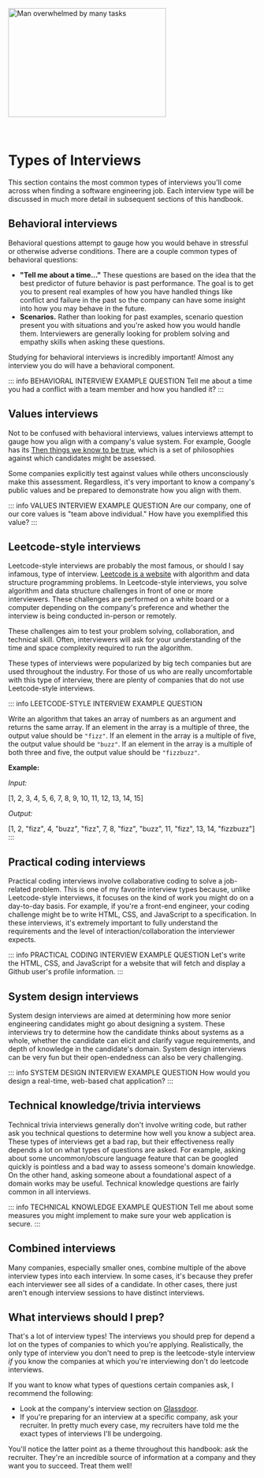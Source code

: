 <img style="margin: 0 auto; max-width:20rem; margin-bottom: 2rem" alt="Man overwhelmed by many tasks" width="320" height="221" src="/types.png" />

# Types of Interviews

<star />

This section contains the most common types of interviews you'll come across when finding a software engineering job. Each interview type will be discussed in much more detail in subsequent sections of this handbook.

## Behavioral interviews

Behavioral questions attempt to gauge how you would behave in stressful or otherwise adverse conditions. There are a couple common types of behavioral questions:

- **"Tell me about a time..."** These questions are based on the idea that the best predictor of future behavior is past performance. The goal is to get you to present real examples of how you have handled things like conflict and failure in the past so the company can have some insight into how you may behave in the future.
- **Scenarios.** Rather than looking for past examples, scenario question present you with situations and you're asked how you would handle them. Interviewers are generally looking for problem solving and empathy skills when asking these questions.

Studying for behavioral interviews is incredibly important! Almost any interview you do will have a behavioral component.

::: info BEHAVIORAL INTERVIEW EXAMPLE QUESTION
Tell me about a time you had a conflict with a team member and how you handled it?
:::

## Values interviews

Not to be confused with behavioral interviews, values interviews attempt to gauge how you align with a company's value system. For example, Google has its [Then things we know to be true](https://about.google/philosophy/), which is a set of philosophies against which candidates might be assessed.

Some companies explicitly test against values while others unconsciously make this assessment. Regardless, it's very important to know a company's public values and be prepared to demonstrate how you align with them.

::: info VALUES INTERVIEW EXAMPLE QUESTION
Are our company, one of our core values is "team above individual." How have you exemplified this value?
:::

## Leetcode-style interviews

Leetcode-style interviews are probably the most famous, or should I say infamous, type of interview. [Leetcode is a website](https://leetcode.com/) with algorithm and data structure programming problems. In Leetcode-style interviews, you solve algorithm and data structure challenges in front of one or more interviewers. These challenges are performed on a white board or a computer depending on the company's preference and whether the interview is being conducted in-person or remotely.

These challenges aim to test your problem solving, collaboration, and technical skill. Often, interviewers will ask for your understanding of the time and space complexity required to run the algorithm.

These types of interviews were popularized by big tech companies but are used throughout the industry. For those of us who are really uncomfortable with this type of interview, there are plenty of companies that do not use Leetcode-style interviews.

::: info LEETCODE-STYLE INTERVIEW EXAMPLE QUESTION

Write an algorithm that takes an array of numbers as an argument and returns the same array. If an element in the array is a multiple of three, the output value should be `"fizz"`. If an element in the array is a multiple of five, the output value should be `"buzz"`. If an element in the array is a multiple of both three and five, the output value should be `"fizzbuzz"`.

**Example:**

_Input:_

[1, 2, 3, 4, 5, 6, 7, 8, 9, 10, 11, 12, 13, 14, 15]

_Output:_

[1, 2, "fizz", 4, "buzz", "fizz", 7, 8, "fizz", "buzz", 11, "fizz", 13, 14, "fizzbuzz"]
:::

## Practical coding interviews

Practical coding interviews involve collaborative coding to solve a job-related problem. This is one of my favorite interview types because, unlike Leetcode-style interviews, it focuses on the kind of work you might do on a day-to-day basis. For example, if you're a front-end engineer, your coding challenge might be to write HTML, CSS, and JavaScript to a specification. In these interviews, it's extremely important to fully understand the requirements and the level of interaction/collaboration the interviewer expects.

::: info PRACTICAL CODING INTERVIEW EXAMPLE QUESTION
Let's write the HTML, CSS, and JavaScript for a website that will fetch and display a Github user's profile information.
:::

## System design interviews

System design interviews are aimed at determining how more senior engineering candidates might go about designing a system. These interviews try to determine how the candidate thinks about systems as a whole, whether the candidate can elicit and clarify vague requirements, and depth of knowledge in the candidate's domain. System design interviews can be very fun but their open-endedness can also be very challenging.

::: info SYSTEM DESIGN INTERVIEW EXAMPLE QUESTION
How would you design a real-time, web-based chat application?
:::

## Technical knowledge/trivia interviews

Technical trivia interviews generally don't involve writing code, but rather ask you technical questions to determine how well you know a subject area. These types of interviews get a bad rap, but their effectiveness really depends a lot on what types of questions are asked. For example, asking about some uncommon/obscure language feature that can be googled quickly is pointless and a bad way to assess someone's domain knowledge. On the other hand, asking someone about a foundational aspect of a domain works may be useful. Technical knowledge questions are fairly common in all interviews.

::: info TECHNICAL KNOWLEDGE EXAMPLE QUESTION
Tell me about some measures you might implement to make sure your web application is secure.
:::

## Combined interviews

Many companies, especially smaller ones, combine multiple of the above interview types into each interview. In some cases, it's because they prefer each interviewer see all sides of a candidate. In other cases, there just aren't enough interview sessions to have distinct interviews.

## What interviews should I prep?

That's a lot of interview types! The interviews you should prep for depend a lot on the types of companies to which you're applying. Realistically, the only type of interview you don't need to prep is the leetcode-style interview _if_ you know the companies at which you're interviewing don't do leetcode interviews.

If you want to know what types of questions certain companies ask, I recommend the following:

- Look at the company's interview section on [Glassdoor](https://glassdoor.com/).
- If you're preparing for an interview at a specific company, ask your recruiter. In pretty much every case, my recruiters have told me the exact types of interviews I'll be undergoing.

You'll notice the latter point as a theme throughout this handbook: ask the recruiter. They're an incredible source of information at a company and they want you to succeed. Treat them well!

<star expanded="true" />
